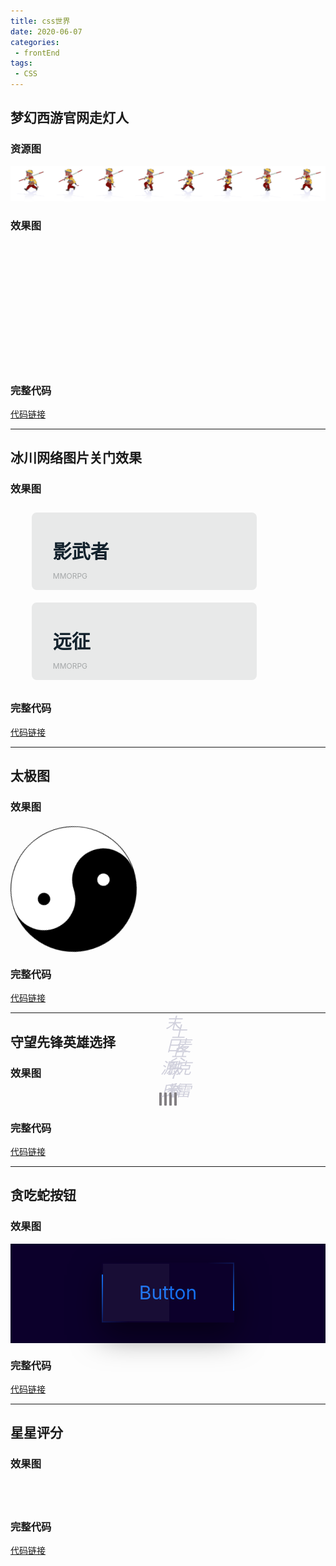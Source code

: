 ```yaml
---
title: css世界
date: 2020-06-07
categories:
 - frontEnd
tags:
 - CSS
---
```


## 梦幻西游官网走灯人
### 资源图
![](../../.vuepress/public/article/folder1/csswalkflash/monkey.png)
### 效果图
<style>
@keyframes move {
  from {
    background-position-x: 0
  }
  to {
    background-position-x: -1600px
  }
}
</style>
<div style="
width:200px;
height:200px;
background:url(https://wavedanger.github.io/blog/article/folder1/csswalkflash/monkey.png) no-repeat left top;animation:move 1.4s steps(8) infinite;"></div>

### 完整代码
[代码链接](https://codepen.io/wavedanger/pen/abdOEpK?editors=1100)

---

## 冰川网络图片关门效果
### 效果图
<style>
  .p1 {
  list-style-type: none;
}

.p1::after {
  content: "";
  display: block;
  clear: both;
}

.p1 li {
  float: left;
  width: 292px;
  height: 48px;
  padding: 38px 34px;
  border-radius: 8px;
  background-color: #e8e9e9;
  position: relative;
  overflow: hidden;
  margin: 10px;
}

.p1 li:hover .left {
  left: 0;
}

.p1 li:hover .right {
  right: 0;
}

.p1 li img {
  position: absolute;
  right: 0;
  top: 0;
  z-index: 1;
}

.p1 li h1 {
  margin: 0;
  font-size: 30px;
  font-weight: 600;
  color: #13222d;
  position: relative;
  z-index: 1;
}

.p1 li p {
  font-size: 12px;
  color: #a4a7a8;
  position: relative;
  z-index: 1;
}

.p1 .left,.p1 .right {
  z-index: 3;
  position: absolute;
  top: 0;
  transition: all .5s;
  height: 125px;
}

.p1 .left {
  left: -240px;
  width: 240px;
}

.p1 .left-1 {
  background: #1A2934 url(https://wavedanger.github.io/blog/article/folder1/cssp1/ywz_font.png);
}

.p1 .left-2 {
  background: #1A2934 url(https://wavedanger.github.io/blog/article/folder1/cssp1/yz_font.png);
}

.p1 .right {
  right: -120px;
  padding: 34px 0 0 21px;
  width: 99px;
  height: 91px;
  background-color: #4E9ED5;
}

.p1 .right a {
  text-decoration: none;
  display: block;
  font-size: 12px;
  padding: 7px 15px;
  width: 48px;
  margin-bottom: 5px;
  line-height: 12px;
  text-align: center;
  border-radius: 6px;
  border: 1px solid #bad9ef;
  color: #fff;
}

.p1 .right a:hover {
  background-color: #d4af46;
  border-color: #d4af46;
}
</style>
<ul class="p1">
  <li>
    <img src="https://wavedanger.github.io/blog/article/folder1/cssp1/ywz_game.jpg" alt="">
    <h1>影武者</h1>
    <p>MMORPG</p>
     <div class="left left-1"></div>
     <div class="right">
       <a href="">进入官网</a>
       <a href="">游戏论坛</a>
    </div>
  </li>
  <li>
     <img src="https://wavedanger.github.io/blog/article/folder1/cssp1/yz_game.jpg" alt="">
    <h1>远征</h1>
    <p>MMORPG</p>
     <div class="left left-2"></div>
     <div class="right">
       <a href="">进入官网</a>
       <a href="">游戏论坛</a>
    </div>
  </li>
</ul>

### 完整代码
[代码链接](https://codepen.io/wavedanger/pen/oNbYaRy)

<!-- --- -->

<!-- ## 心形动画
### 效果图 -->

<!-- ![心形动画](../../.vuepress/public/article/folder1/cssheart/heart.gif) -->
<!-- <img src="../../.vuepress/public/article/folder1/cssheart/heart.gif" alt="" width="400px">

### 完整代码
[代码链接](https://codepen.io/wavedanger/pen/MWKJQqa?editors=1100) -->

---

## 太极图
### 效果图
<style>
.wrap{
  position:relative;
  width:200px;
  height:100px;
  background-color:white;
  border-width:1px 1px 100px 1px;
  border-color:black;
  border-style:solid;
  border-radius:50%;
  animation:run 2s linear infinite;
  margin: 20px 0;
}
.wrap::before,.wrap::after{
   content:'';
  width:20px;
  height:20px;
  position:absolute;
  top:50%;
  border-radius:50%;
}
.wrap::before{ 
  left:0;
  background-color:black;
  border:40px solid white;
}
.wrap::after{
  right:0;
  background-color:white;
  border:40px solid black;
}
@keyframes run{
  0%{
    transform:rotate(0)
  }
  100%{
    transform:rotate(360deg)
  }
}
</style>

<div class="wrap">
</div>

### 完整代码
[代码链接](https://codepen.io/wavedanger/pen/dyGNLxp?editors=1100)

---

## 守望先锋英雄选择
### 效果图


<style>
.heroes{
  text-align:center;
  margin: 20px auto;
}
.heroes a{
  text-decoration:none;
  position:relative;
  display:inline-block;
      border: 2px solid rgba(255,255,255,.4);
    border-radius: 1px;
  transition: all .1s;
    background-color:#2E2A2E;
  cursor: pointer;
}
.heroes a img{
  width:150px;
}
.heroes a:hover{
  transform: scale(1.15);
  border-color: #fff;
  z-index:10;
}
.heroes a:hover .container{
  background-color:#fff;
}
.heroes a:hover .title{
  color: #1a325e;
}
.heroes a:hover .icon{
  fill: #1a325e;
}
.heroes .container{
  position: absolute;
  bottom: 0;
  left: 0;
  display: block;
  width: 100%;
  text-align: center;
  height: 70px;
  background: rgba(40,53,79,.9);
}
.heroes .icon{
  position:absolute;
  top:8px;
  left:8px;
  fill:#fff;
}
.heroes .icon svg{
  width:18px;
  height:18px;
}
.heroes .title{
  font-size:25px;
  font-family: "Big Noodle Too","microsoft yahei",impact,sans-serif;
    font-style: italic;
    color: #d0d0dc;
    width: 100%;
    position: absolute;
    left: 0;
    bottom: 6px;
}
</style>

<div class="heroes">
  <a href="https://ow.blizzard.cn/heroes/genji" class="hero">
    <img src="https://wavedanger.github.io/blog/article/folder1/owhero/genji.png" alt="">
    <span class="container">
      <span class="icon"> <svg viewBox="0 0 32 32" role="presentation" class="icon">
              <g>
                  <path d="M2.1 28.1h7.1V32H2.1z"></path>
                  <path d="M9.1 7v-.7C8.6 1.5 5.6 0 5.6 0s-3 1.5-3.5 6.3V25.4h7V7z"></path>
              </g>
              <g>
                  <path d="M12.5 28.1h7.1V32h-7.1z"></path>
                  <path d="M19.5 7v-.7C19 1.5 16 0 16 0s-3 1.5-3.5 6.3V25.4h7V7z"></path>
              </g>
              <g>
                  <path d="M22.9 28.1H30V32h-7.1z"></path>
                  <path d="M29.9 7v-.7C29.4 1.5 26.4 0 26.4 0s-3 1.5-3.5 6.3V25.4h7V7z"></path>
              </g>
        </svg></span><span class="title">源氏</span>
    </span>
   </a>
    <a href="https://ow.blizzard.cn/heroes/doomfist" class="hero">
    <img src="https://wavedanger.github.io/blog/article/folder1/owhero/mo.png" alt="">
    <span class="container">
      <span class="icon"><svg viewBox="0 0 32 32" role="presentation" class="icon">
            <g>
                <path d="M2.1 28.1h7.1V32H2.1z"></path>
                <path d="M9.1 7v-.7C8.6 1.5 5.6 0 5.6 0s-3 1.5-3.5 6.3V25.4h7V7z"></path>
            </g>
            <g>
                <path d="M12.5 28.1h7.1V32h-7.1z"></path>
                <path d="M19.5 7v-.7C19 1.5 16 0 16 0s-3 1.5-3.5 6.3V25.4h7V7z"></path>
            </g>
            <g>
                <path d="M22.9 28.1H30V32h-7.1z"></path>
                <path d="M29.9 7v-.7C29.4 1.5 26.4 0 26.4 0s-3 1.5-3.5 6.3V25.4h7V7z"></path>
            </g>
        </svg></span>
      <span class="title">末日铁拳</span>
    </span>
   </a>
  <a href="https://ow.blizzard.cn/heroes/soldier-76" class="hero">
    <img src="https://wavedanger.github.io/blog/article/folder1/owhero/soldier-76.png" alt="">
    <span class="container">
      <span class="icon"><svg viewBox="0 0 32 32" role="presentation" class="icon">
            <g>
                <path d="M2.1 28.1h7.1V32H2.1z"></path>
                <path d="M9.1 7v-.7C8.6 1.5 5.6 0 5.6 0s-3 1.5-3.5 6.3V25.4h7V7z"></path>
            </g>
            <g>
                <path d="M12.5 28.1h7.1V32h-7.1z"></path>
                <path d="M19.5 7v-.7C19 1.5 16 0 16 0s-3 1.5-3.5 6.3V25.4h7V7z"></path>
            </g>
            <g>
                <path d="M22.9 28.1H30V32h-7.1z"></path>
                <path d="M29.9 7v-.7C29.4 1.5 26.4 0 26.4 0s-3 1.5-3.5 6.3V25.4h7V7z"></path>
            </g>
        </svg></span>
      <span class="title">士兵76</span>
    </span>
   </a>
  <a href="https://ow.blizzard.cn/heroes/mccree" class="hero">
    <img src="https://wavedanger.github.io/blog/article/folder1/owhero/mccree.png" alt="">
    <span class="container">
      <span class="icon"><svg viewBox="0 0 32 32" role="presentation" class="icon">
            <g>
                <path d="M2.1 28.1h7.1V32H2.1z"></path>
                <path d="M9.1 7v-.7C8.6 1.5 5.6 0 5.6 0s-3 1.5-3.5 6.3V25.4h7V7z"></path>
            </g>
            <g>
                <path d="M12.5 28.1h7.1V32h-7.1z"></path>
                <path d="M19.5 7v-.7C19 1.5 16 0 16 0s-3 1.5-3.5 6.3V25.4h7V7z"></path>
            </g>
            <g>
                <path d="M22.9 28.1H30V32h-7.1z"></path>
                <path d="M29.9 7v-.7C29.4 1.5 26.4 0 26.4 0s-3 1.5-3.5 6.3V25.4h7V7z"></path>
            </g>
        </svg></span>
      <span class="title">麦克雷</span>
    </span>
   </a>
</div>

### 完整代码
[代码链接](https://codepen.io/wavedanger/pen/YzwNbrr?editors=1100)

---

## 贪吃蛇按钮
### 效果图

<style>
.snake-button{
  background-color:#0c002b;
  padding:30px;
  text-align:center;
}
.snake-button a{
  position:relative;
  display:inline-block;
  padding:30px 60px;
  text-align:center;
  text-decoration:none;
  color:#1670f0;
  font-size:30px;
  box-shadow:0px 20px 50px rgba(0,0,0,0.5);
  overflow:hidden;
}
.snake-button a::before{
  content:"";
  width:50%;
  background-color:rgba(255,255,255,0.05);
  position:absolute;
  top:2px;
  left:2px;
  bottom:2px;
}
.snake-button a>span:nth-child(1){
  position:absolute;
  top:0;
  left:0;
  display:inline-block;
  width:100%;
  height:2px;
  background:linear-gradient(to right,#0c002b,#1670f0);
  animation:move1 1s linear infinite;
}
@keyframes move1{
  0%{
    transform:translateX(-100%)
  }
  100%{
    transform:translateX(100%)
}
}
.snake-button a>span:nth-child(2){
  position:absolute;
  top:0;
  right:0;
  display:inline-block;
  width:2px;
  height:100%;
  background:linear-gradient(to bottom,#0c002b,#1670f0);
  animation:move2 1s linear .5s infinite;
}
@keyframes move2{
  0%{
    transform:translateY(-100%)
  }
  100%{
    transform:translateY(100%)
}
}
.snake-button a>span:nth-child(3){
  position:absolute;
  bottom:0;
  left:0;
  display:inline-block;
  width:100%;
  height:2px;
  background:linear-gradient(to left,#0c002b,#1670f0);
  animation:move3 1s linear infinite;
}
@keyframes move3{
  0%{
    transform:translateX(100%)
  }
  100%{
    transform:translateX(-100%)
}
}
.snake-button a>span:nth-child(4){
  position:absolute;
  top:0;
  left:0;
  display:inline-block;
  width:2px;
  height:100%;
  background:linear-gradient(to top,#0c002b,#1670f0);
  animation:move4 1s linear .5s infinite;
}
@keyframes move4{
  0%{
    transform:translateY(100%)
  }
  100%{
    transform:translateY(-100%)
}
}
</style>
<div class="snake-button">
  <a href="#">
  <span></span>
  <span></span>
  <span></span>
  <span></span>
  Button
</a>
</div>

### 完整代码
[代码链接](https://codepen.io/wavedanger/pen/VwepjVg)

---

## 星星评分
### 效果图

<style>
.rate-content {
  display:flex;
  flex-flow:row-reverse;
  justify-content:center;
}
.rate-content input {
  -webkit-appearance: none;
  border: none;
  outline: none;
  cursor: pointer;
}

:root {
  /*高亮颜色*/
  --main: #ffa822;
  /*默认颜色*/
  --basic: #999;
}
.rate-content input[name="rate"] {
  font-family: "iconfont";
  /*之前引入的iconfont字体*/
  font-size: 30px;
  padding-right: 10px;
}
.rate-content input[name="rate"]::after {
  content: "\e619";
   color: var(--basic);  
}
.rate-content input[name="rate"]:checked::after,input[name="rate"]:checked~input[name="rate"]::after,.rate-content input[name="rate"]:hover::after,
.rate-content input[name="rate"]:hover~input[name="rate"]::after{
  content: "\e736";
  color: var(--main);
}

input[name="rate"]:hover {
  transform: scale(1.2);
}
</style>

<div class="rate-content">
 <input type="radio" name="rate"/>
 <input type="radio" name="rate"/>
 <input type="radio" name="rate"/>
 <input type="radio" name="rate"/>
 <input type="radio" name="rate"/>
</div>

### 完整代码
[代码链接](https://codepen.io/wavedanger/pen/jOWBGpR)